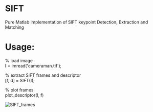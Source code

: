 # SIFT
Pure Matlab implementation of SIFT keypoint Detection, Extraction and Matching

# Usage:
% load image<br/>
I = imread('cameraman.tif');

% extract SIFT frames and descriptor<br/>
[f, d] = SIFT(I);

% plot frames<br/>
plot_descriptor(I, f)

 ![SIFT_frames](https://raw.githubusercontent.com/Mirsadeghi/SIFT/SIFT_frames.jpg)
